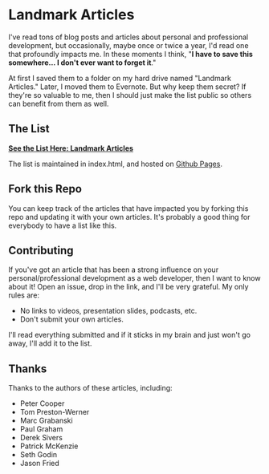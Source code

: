 # Landmark Articles

I've read tons of blog posts and articles about personal and professional development, but occasionally, maybe once or twice a year, I'd read one that profoundly impacts me. In these moments I think, "**I have to save this somewhere... I don't ever want to forget it**."

At first I saved them to a folder on my hard drive named "Landmark Articles." Later, I moved them to Evernote. But why keep them secret? If they're so valuable to me, then I should just make the list public so others can benefit from them as well.

## The List

**[See the List Here: Landmark Articles](http://bryanbraun.github.io/landmark-articles)**

The list is maintained in index.html, and hosted on [Github Pages](https://pages.github.com/).

## Fork this Repo

You can keep track of the articles that have impacted you by forking this repo and updating it with your own articles. It's probably a good thing for everybody to have a list like this.

## Contributing

If you've got an article that has been a strong influence on your personal/professional development as a web developer, then I want to know about it! Open an issue, drop in the link, and I'll be very grateful. My only rules are:

* No links to videos, presentation slides, podcasts, etc.
* Don't submit your own articles.

I'll read everything submitted and if it sticks in my brain and just won't go away, I'll add it to the list.

## Thanks

Thanks to the authors of these articles, including:

* Peter Cooper
* Tom Preston-Werner
* Marc Grabanski
* Paul Graham
* Derek Sivers
* Patrick McKenzie
* Seth Godin
* Jason Fried
